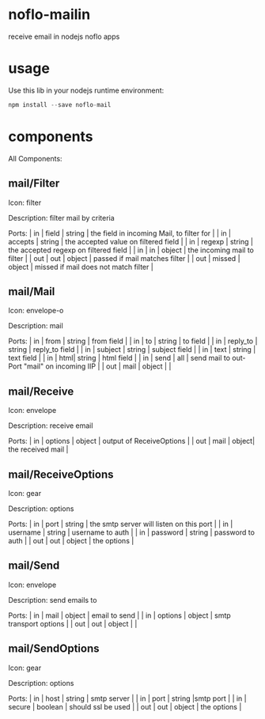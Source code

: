 # noflo-mailin

receive email in nodejs noflo apps

# usage 

Use this lib in your nodejs runtime environment: 

```js
npm install --save noflo-mail
```

# components

All Components: 

## mail/Filter

Icon: filter

Description: filter mail by criteria

Ports: 
| in | field | string | the field in incoming Mail, to filter for |
| in | accepts | string | the accepted value on filtered field |
| in | regexp | string | the accepted regexp on filtered field | 
| in | in | object | the incoming mail to filter |
| out | out | object | passed if mail matches filter |
| out | missed | object | missed if mail does not match filter |

## mail/Mail

Icon: envelope-o

Description: mail

Ports:
| in | from | string | from field |
| in | to | string | to field |
| in | reply_to | string | reply_to field |
| in | subject | string | subject field |
| in | text | string | text field |
| in | html| string | html field |
| in | send | all | send mail to out-Port "mail" on incoming IIP |
| out | mail | object |  |

## mail/Receive

Icon: envelope

Description: receive email

Ports: 
| in | options | object | output of ReceiveOptions |
| out | mail | object| the received mail |

## mail/ReceiveOptions

Icon: gear

Description: options

Ports:
| in | port | string | the smtp server will listen on this port |
| in | username | string | username to auth |
| in | password | string | password to auth |
| out | out | object | the options |

## mail/Send

Icon: envelope

Description: send emails to

Ports:
| in | mail | object | email to send |
| in | options | object | smtp transport options  |
| out | out | object |  |

## mail/SendOptions

Icon: gear

Description: options

Ports:
| in | host | string | smtp server |
| in | port | string |smtp port |
| in | secure | boolean | should ssl be used |
| out | out | object | the options |